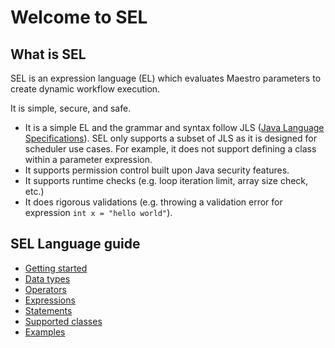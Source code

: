 # Welcome to SEL

## What is SEL
SEL is an expression language (EL) which evaluates Maestro parameters to create dynamic workflow execution.

It is simple, secure, and safe.

* It is a simple EL and the grammar and syntax follow JLS ([Java Language Specifications](https://docs.oracle.com/javase/specs/)).
  SEL only supports a subset of JLS as it is designed for scheduler use cases.
  For example, it does not support defining a class within a parameter expression.
* It supports permission control built upon Java security features.
* It supports runtime checks (e.g. loop iteration limit, array size check, etc.)
* It does rigorous validations (e.g. throwing a validation error for expression `int x = "hello world"`).


## SEL Language guide

* [Getting started](lang-guide/getting-started.md)
* [Data types](lang-guide/data-type.md)
* [Operators](lang-guide/operator.md)
* [Expressions](lang-guide/expression.md)
* [Statements](lang-guide/statement.md)
* [Supported classes](lang-guide/class-function.md)
* [Examples](lang-guide/example.md)
